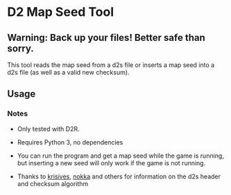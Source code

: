 
# D2 Map Seed Tool

## Warning: Back up your files! Better safe than sorry.

This tool reads the map seed from a d2s file or inserts a map seed into a d2s file (as well as a valid new checksum).

## Usage



### Notes

* Only tested with D2R.

* Requires Python 3, no dependencies

* You can run the program and get a map seed while the game is running, but inserting a new seed will only work if the game is not running.

* Thanks to [krisives](https://github.com/krisives/d2s-format), [nokka](https://github.com/nokka/d2s) and others for information on the d2s header and checksum algorithm
